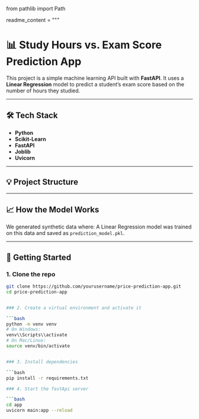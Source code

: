 from pathlib import Path

readme_content = """
# 📊 Study Hours vs. Exam Score Prediction App

This project is a simple machine learning API built with **FastAPI**. It uses a **Linear Regression** model to predict a student’s exam score based on the number of hours they studied.

---

## 🛠 Tech Stack

- **Python**
- **Scikit-Learn**
- **FastAPI**
- **Joblib**
- **Uvicorn**

---

## 💡 Project Structure


---

## 📈 How the Model Works

We generated synthetic data where:
A Linear Regression model was trained on this data and saved as `prediction_model.pkl`.

---

## 🚀 Getting Started

### 1. Clone the repo

```bash
git clone https://github.com/yourusername/price-prediction-app.git
cd price-prediction-app


### 2. Create a virtual environment and activate it

```bash
python -m venv venv
# On Windows:
venv\\Scripts\\activate
# On Mac/Linux:
source venv/bin/activate


### 3. Install dependencies

```bash
pip install -r requirements.txt

### 4. Start the fastApi server

```bash
cd app
uvicorn main:app --reload


